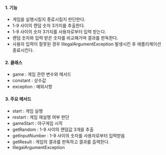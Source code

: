 
#### 1. 기능
   - 게임을 실행시킬지 종료시킬지 판단한다. 
   - 1-9 사이의 랜덤 숫자 3가지를 추출한다. 
   - 1-9 사이의 숫자 3가지를 사용자로부터 입력 받는다. 
   - 랜덤 숫자와 입력 받은 숫자를 비교해가며 결과를 판독한다.
   - 사용자 입력이 잘못된 경우 IllegalArgumentException 발생시킨 후 애플리케이션 종료시킨다. 

#### 2. 클래스
   - game : 게임 관련 변수와 메서드
   - constant : 상수값
   - exception : 예외사항

#### 3. 주요 메서드
   - start : 게임 실행
   - restart : 게임 재실행 여부 판단
   - gameStart : 야구게임 시작
   - getRandom : 1-9 사이의 랜덤값 3개을 추출
   - getInputNumber : 1-9 사이의 숫자를 사용자로부터 입력받음
   - getResult : 게임의 결과를 판독하고 결과를 츨력한다. 
   - IllegalArgumentException 